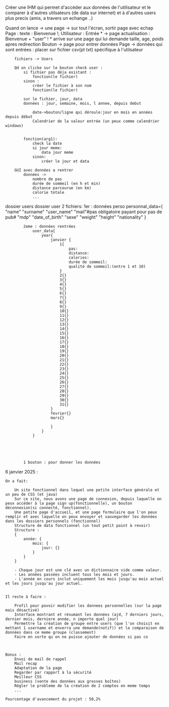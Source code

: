 Créer une IHM   qui permet d'accéder aux données de l'utilisateur et le comparer à d'autres utilsateurs (de data sur internet) et à d'autres users plus precis (amis, a travers un echange ..)



<!-- Notes sur le projet 2 :
⦁	créer une application de comparaison de données de santé entre 2 utilisateurs
⦁	Des différentes données:
I.	Des données de la qualité du sommeil/de sa durée
II.	du nombres de pas
III.	kilomètres parcourus
IV.	du nombre de kcal brulées
V.	rythme cardiaque au repos
Comparaison entre les différents utilisateurs de l'application    -->












Quand on lance -> une page -> sur tout l'écran, sortir page avec echap
Page : 
    texte : Bienvenue !;
    Utilisateur : Entrée *  -> page actualisation : Bienvenue + "user" !
    * arrive sur une page qui lui demande taille, age, poids
    apres redirection
    Bouton -> page pour entrer données
        Page -> données qui sont entrées : placer sur fichier csv(pt txt) spécifique à l'utilsateur

        fichiers -> Users

        Qd on clicke sur le bouton check user :
            si fichier pas déja existant :
                fonction(le fichier)
            sinon : 
                créer le fichier à son nom
                fonction(le fichier)

            sur le fichier, jour, data
            données : jour, semaine, mois, l annee, depuis debut

                date->bouton/ligne qui déroule:jour en mois en années depuis début
                Calendrier de la valeur entrée (un peux comme calendrier windows)


            fonction(arg1):
                check la date
                si jour meme:
                    data jour meme
                sinon:
                    créer le jour et data

        GUI avec données a rentrer
            données ->
                nombre de pas 
                durée de sommeil (en h et min)
                distance parcourue (en km)
                calorie totale
                ...



dossier users
    dossier user
        2 fichiers:
            1er : données perso
                personnal_data={    
                    "name"
                    "surname"
                    "user_name"
                    "mail"#pas obligatoire payant pour pas de pub#
                    "mdp"
                    "date_of_birth"
                    "sexe"
                    "weight"
                    "height"
                    "nationality"
                    }

            2eme : données rentrées
                user_data{
                    year{
                        janvier {
                            1{
                                pas:
                                distance:
                                calories:
                                durée de sommeil:
                                qualité de sommeil:(entre 1 et 10)                             
                            }
                            2{}
                            3{}
                            4{}
                            5{}
                            6{}
                            7{}
                            8{}
                            9{}
                            10{}
                            11{}
                            12{}
                            13{}
                            14{}
                            15{}
                            16{}
                            17{}
                            18{}
                            19{}
                            20{}
                            21{}
                            22{}
                            23{}
                            24{}
                            25{}
                            26{}
                            27{}
                            28{}
                            29{}
                            30{}
                            31{}
                        }
                        fevrier{}
                        mars{}

                        }
                    }
                }

            



            1 bouton : pour donner les données




6 janvier 2025 : 

    On a fait:

        Un site fonctionnel dans lequel une petite interface générale et un peu de CSS (et java)
        Sur ce site, nous avons une page de connexion, depuis laquelle on peux accéder à la page sign up(fonctionnelle), un bouton déconnexion(si connecté, fonctionnel).
        Une petite page d'accueil, et une page formulaire que l'on peux remplir et avec laquelle on peux envoyer et sauvegarder les données dans les dossiers personnels (fonctionnel)
        Structure de data fonctionnel (un tout petit point à revoir)
        Structure :
        {
            année: {
                mois: {
                    jour: {}
                }
            }
        }

        - Chaque jour est une clé avec un dictionnaire vide comme valeur.
        - Les années passées incluent tous les mois et jours.
        - L'année en cours inclut uniquement les mois jusqu'au mois actuel et les jours jusqu'au jour actuel.
        

    Il reste à faire : 

        Profil pour povoir modifier les donnees personnelles (sur la page mais désactivé)
        Interface montrant et résumant les données (ajd, 7 derniers jours, dernier mois, derniere année, n importe quel jour)
        Permettre la création de groupe entre users (que l'on choisit en mettant 1 username et enverra une demande(notif)) et la comparaison de données dans ce meme groupe (classement)
        Faire en sorte qu on ne puisse ajouter de données si pas co
        


    Bonus : 
        Envoi de mail de rappel
        Mail recap
        Adaptation de la page
        Regarder par rapport à la sécurité
        Meilleur CSS
        business (vente des données aux grosses boîtes)
        Régler le probleme de la création de 2 comptes en meme temps
        ...

    Pourcentage d'avancement du projet : 50,2%